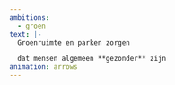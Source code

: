 ```yaml
---
ambitions:
  - groen
text: |-
  Groenruimte en parken zorgen

  dat mensen algemeen **gezonder** zijn
animation: arrows
---
```

